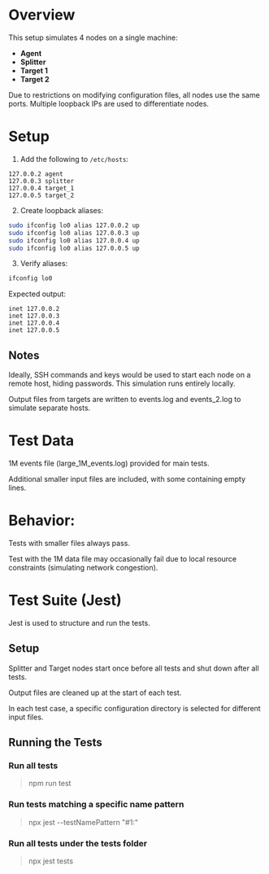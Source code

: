 # Overview

This setup simulates 4 nodes on a single machine:

* **Agent**
* **Splitter**
* **Target 1**
* **Target 2**

Due to restrictions on modifying configuration files, all nodes use the same ports. Multiple loopback IPs are used to differentiate nodes.

# Setup

1. Add the following to `/etc/hosts`:

```
127.0.0.2 agent
127.0.0.3 splitter
127.0.0.4 target_1
127.0.0.5 target_2
```

2. Create loopback aliases:

```bash
sudo ifconfig lo0 alias 127.0.0.2 up
sudo ifconfig lo0 alias 127.0.0.3 up
sudo ifconfig lo0 alias 127.0.0.4 up
sudo ifconfig lo0 alias 127.0.0.5 up
```

3. Verify aliases:

```bash
ifconfig lo0
```

Expected output:

```
inet 127.0.0.2
inet 127.0.0.3
inet 127.0.0.4
inet 127.0.0.5
```

## Notes

Ideally, SSH commands and keys would be used to start each node on a remote host, hiding passwords. This simulation runs entirely locally.

Output files from targets are written to events.log and events_2.log to simulate separate hosts.

# Test Data

1M events file (large_1M_events.log) provided for main tests.

Additional smaller input files are included, with some containing empty lines.

# Behavior:

Tests with smaller files always pass.

Test with the 1M data file may occasionally fail due to local resource constraints (simulating network congestion).

# Test Suite (Jest)

Jest is used to structure and run the tests.

## Setup

Splitter and Target nodes start once before all tests and shut down after all tests.

Output files are cleaned up at the start of each test.

In each test case, a specific configuration directory is selected for different input files.


## Running the Tests
### Run all tests
> npm run test

### Run tests matching a specific name pattern
> npx jest --testNamePattern "#1:"

### Run all tests under the tests folder
> npx jest tests

